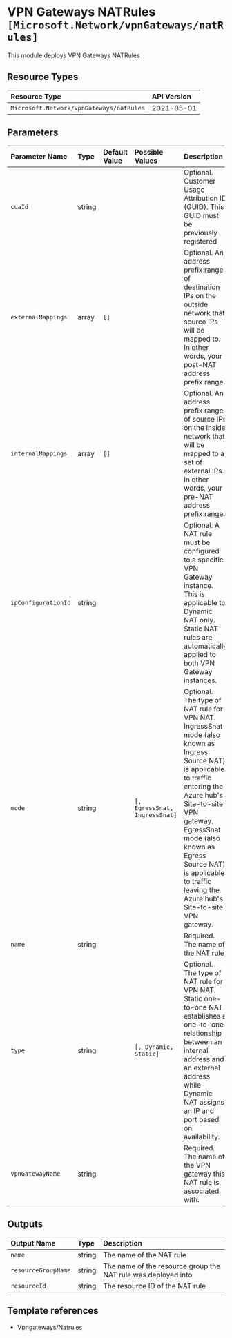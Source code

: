 # VPN Gateways NATRules `[Microsoft.Network/vpnGateways/natRules]`

This module deploys VPN Gateways NATRules

## Resource Types

| Resource Type | API Version |
| :-- | :-- |
| `Microsoft.Network/vpnGateways/natRules` | 2021-05-01 |

## Parameters

| Parameter Name | Type | Default Value | Possible Values | Description |
| :-- | :-- | :-- | :-- | :-- |
| `cuaId` | string |  |  | Optional. Customer Usage Attribution ID (GUID). This GUID must be previously registered |
| `externalMappings` | array | `[]` |  | Optional. An address prefix range of destination IPs on the outside network that source IPs will be mapped to. In other words, your post-NAT address prefix range. |
| `internalMappings` | array | `[]` |  | Optional. An address prefix range of source IPs on the inside network that will be mapped to a set of external IPs. In other words, your pre-NAT address prefix range. |
| `ipConfigurationId` | string |  |  | Optional. A NAT rule must be configured to a specific VPN Gateway instance. This is applicable to Dynamic NAT only. Static NAT rules are automatically applied to both VPN Gateway instances. |
| `mode` | string |  | `[, EgressSnat, IngressSnat]` | Optional. The type of NAT rule for VPN NAT. IngressSnat mode (also known as Ingress Source NAT) is applicable to traffic entering the Azure hub's Site-to-site VPN gateway. EgressSnat mode (also known as Egress Source NAT) is applicable to traffic leaving the Azure hub's Site-to-site VPN gateway. |
| `name` | string |  |  | Required. The name of the NAT rule. |
| `type` | string |  | `[, Dynamic, Static]` | Optional. The type of NAT rule for VPN NAT. Static one-to-one NAT establishes a one-to-one relationship between an internal address and an external address while Dynamic NAT assigns an IP and port based on availability. |
| `vpnGatewayName` | string |  |  | Required. The name of the VPN gateway this NAT rule is associated with. |

## Outputs

| Output Name | Type | Description |
| :-- | :-- | :-- |
| `name` | string | The name of the NAT rule |
| `resourceGroupName` | string | The name of the resource group the NAT rule was deployed into |
| `resourceId` | string | The resource ID of the NAT rule |

## Template references

- [Vpngateways/Natrules](https://docs.microsoft.com/en-us/azure/templates/Microsoft.Network/2021-05-01/vpnGateways/natRules)
